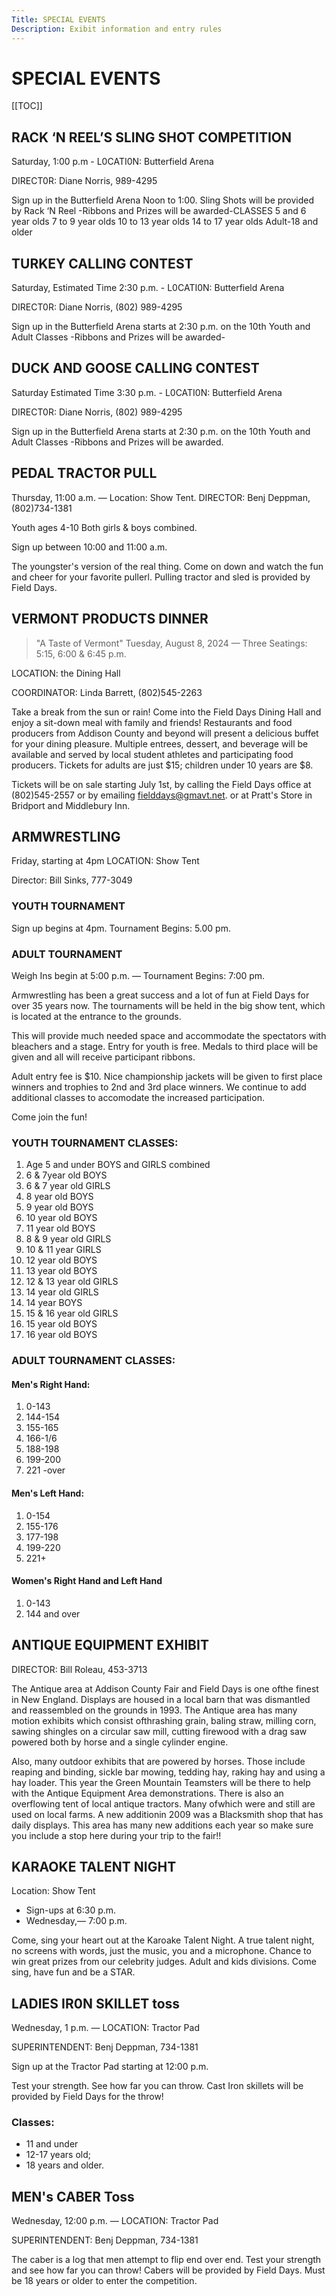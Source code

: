 ```yaml
---
Title: SPECIAL EVENTS
Description: Exibit information and entry rules
---
```


# SPECIAL EVENTS

[[TOC]]

## RACK ‘N REEL’S SLING SHOT COMPETITION

Saturday, 1:00 p.m - L0CATI0N: Butterfield Arena

DIRECT0R: Diane Norris, 989-4295 

Sign up in the Butterfield Arena Noon to 1:00. Sling Shots will be provided by Rack ‘N Reel -Ribbons and Prizes will be awarded-CLASSES 5 and 6 year olds 7 to 9 year olds 10 to 13 year olds 14 to 17 year olds Adult-18 and older 

## TURKEY CALLING CONTEST
 
Saturday, Estimated Time 2:30 p.m. - L0CATI0N: Butterfield Arena

DIRECT0R: Diane Norris, (802) 989-4295 

Sign up in the Butterfield Arena starts at 2:30 p.m. on the 10th Youth and Adult Classes -Ribbons and Prizes will be awarded-

## DUCK AND GOOSE CALLING CONTEST

Saturday Estimated Time 3:30 p.m. - L0CATI0N: Butterfield Arena

DIRECT0R: Diane Norris, (802) 989-4295 

Sign up in the Butterfield Arena starts at 2:30 p.m. on the 10th Youth and Adult Classes -Ribbons and Prizes will be awarded.


## PEDAL TRACTOR PULL
Thursday, 11:00 a.m. — Location: Show Tent.
DIRECTOR: Benj Deppman, (802)734-1381

Youth ages 4-10 Both girls & boys combined. 

Sign up between 10:00 and 11:00 a.m.

The youngster's version of the real thing. Come on down and watch the fun and cheer for your favorite pullerl. Pulling tractor and sled is provided by Field Days.


## VERMONT PRODUCTS DINNER
> "A Taste of Vermont"
Tuesday, August 8, 2024 — Three Seatings: 5:15, 6:00 & 6:45 p.m.

LOCATION: the Dining Hall 

COORDINATOR: Linda Barrett, (802)545-2263

Take a break from the sun or rain! Come into the Field Days Dining Hall and enjoy a sit-down meal with family and friends! Restaurants and food producers from Addison County and beyond will
present a delicious buffet for your dining pleasure. 
Multiple entrees, dessert, and beverage will be available and served by local student athletes and participating food producers.
Tickets for adults are just $15; children under 10 years are $8. 

Tickets will be on sale starting July 1st, by calling the Field Days office at (802)545-2557 or by emailing fielddays@gmavt.net. or at Pratt's Store in Bridport and Middlebury Inn.




## ARMWRESTLING

Friday, starting at 4pm LOCATION: Show Tent

Director: Bill Sinks, 777-3049


### YOUTH TOURNAMENT
Sign up begins at 4pm. Tournament Begins: 5.00 pm.
### ADULT TOURNAMENT
Weigh Ins begin at 5:00 p.m. — Tournament Begins: 7:00 pm.

Armwrestling has been a great success and a lot of fun
at Field Days for over 35 years now. The tournaments will be
held in the big show tent, which is located at the entrance
to the grounds. 

This will provide much needed space and
accommodate the spectators with bleachers and a stage.
Entry for youth is free. Medals to third place will be given and
all will receive participant ribbons. 

Adult entry fee is $10. Nice
championship jackets will be given to first place winners and
trophies to 2nd and 3rd place winners. We continue to add
additional classes to accomodate the increased participation.

Come join the fun!


### YOUTH TOURNAMENT CLASSES:
1. Age 5 and under BOYS and GIRLS combined
1. 6 & 7year old BOYS
1. 6 & 7 year old GIRLS
1. 8 year old BOYS
1. 9 year old BOYS
1. 10 year old BOYS
1. 11 year old BOYS
1. 8 & 9 year old GIRLS
1. 10 & 11 year GIRLS
1. 12 year old BOYS
1. 13 year old BOYS
1. 12 & 13 year old GIRLS
1. 14 year old GIRLS
1. 14 year BOYS
1. 15 & 16 year old GIRLS
1. 15 year old BOYS
1. 16 year old BOYS

### ADULT TOURNAMENT CLASSES:

#### Men's Right Hand:
1. 0-143 
1. 144-154
1. 155-165 
1. 166-1/6
1. 188-198 
1. 199-200 
1. 221 -over

#### Men's Left Hand:
1. 0-154 
1. 155-176
1. 177-198 
1. 199-220 
1. 221+

#### Women's Right Hand and Left Hand
1. 0-143
1. 144 and over

## ANTIQUE EQUIPMENT EXHIBIT
DIRECTOR: Bill Roleau, 453-3713 

The Antique area at Addison County Fair and Field Days is one ofthe finest in New England.
Displays are housed in a local barn that was dismantled and reassembled on the grounds in 1993. 
The Antique area has many motion exhibits which consist ofthrashing grain, baling
straw, milling corn, sawing shingles on a circular saw mill, cutting firewood with a drag saw
powered both by horse and a single cylinder engine. 

Also, many outdoor exhibits that are powered by horses. Those include reaping and binding, sickle bar mowing, tedding hay, raking hay and using a hay loader. 
This year the Green Mountain Teamsters will be there to help with the Antique Equipment Area demonstrations. 
There is also an overflowing tent of local antique tractors. Many ofwhich were and still are used on local farms. 
A new additionin 2009 was a Blacksmith shop that has daily displays. This area has many new additions
each year so make sure you include a stop here during your trip to the fair!!

## KARAOKE TALENT NIGHT
Location: Show Tent
- Sign-ups at 6:30 p.m. 
- Wednesday,— 7:00 p.m. 

Come, sing your heart out at the Karoake Talent Night. A true talent night, no screens with words, just the music, you and a microphone. Chance to win great prizes from our celebrity judges.
Adult and kids divisions. Come sing, have fun and be a STAR.

## LADIES IR0N SKILLET toss
Wednesday, 1 p.m. — LOCATION: Tractor Pad

SUPERINTENDENT: Benj Deppman, 734-1381

Sign up at the Tractor Pad starting at 12:00 p.m.

Test your strength. See how far you can throw. Cast Iron skillets will be provided by Field Days
for the throw!

### Classes: 
- 11 and under
- 12-17 years old; 
- 18 years and older. 


## MEN's CABER Toss
Wednesday, 12:00 p.m. — LOCATION: Tractor Pad

SUPERINTENDENT: Benj Deppman, 734-1381

The caber is a log that men attempt to flip end over end. Test your strength and see how far you can throw! Cabers will be provided by Field Days. 
Must be 18 years or older to enter the competition.

